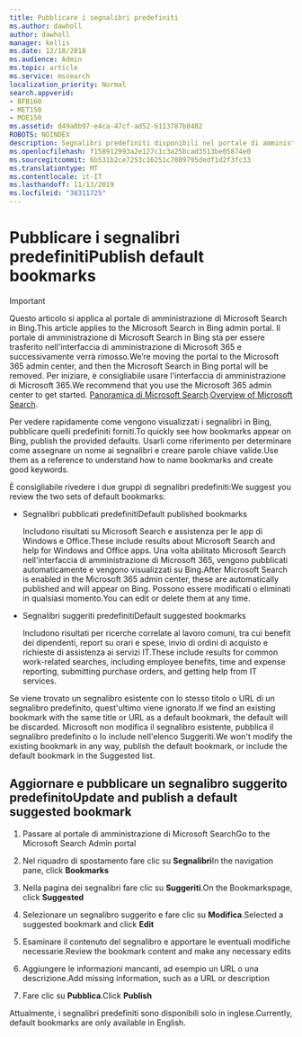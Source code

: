 ```yaml
---
title: Pubblicare i segnalibri predefiniti
ms.author: dawholl
author: dawholl
manager: kellis
ms.date: 12/18/2018
ms.audience: Admin
ms.topic: article
ms.service: mssearch
localization_priority: Normal
search.appverid:
- BFB160
- MET150
- MOE150
ms.assetid: d49a0b97-e4ca-47cf-ad52-6113787b8402
ROBOTS: NOINDEX
description: Segnalibri predefiniti disponibili nel portale di amministrazione di Microsoft Search
ms.openlocfilehash: f158912993a2e127c1c3a25bcad3513be05874e0
ms.sourcegitcommit: 6b531b2ce7253c16251c7089795dedf1d2f3fc33
ms.translationtype: MT
ms.contentlocale: it-IT
ms.lasthandoff: 11/13/2019
ms.locfileid: "38311725"
---
```

# <a name="publish-default-bookmarks"></a><span data-ttu-id="9bd39-103">Pubblicare i segnalibri predefiniti</span><span class="sxs-lookup"><span data-stu-id="9bd39-103">Publish default bookmarks</span></span>

> [!IMPORTANT]
> <span data-ttu-id="9bd39-104">Questo articolo si applica al portale di amministrazione di Microsoft Search in Bing.</span><span class="sxs-lookup"><span data-stu-id="9bd39-104">This article applies to the Microsoft Search in Bing admin portal.</span></span> <span data-ttu-id="9bd39-105">Il portale di amministrazione di Microsoft Search in Bing sta per essere trasferito nell'interfaccia di amministrazione di Microsoft 365 e successivamente verrà rimosso.</span><span class="sxs-lookup"><span data-stu-id="9bd39-105">We’re moving the portal to the Microsoft 365 admin center, and then the Microsoft Search in Bing portal will be removed.</span></span> <span data-ttu-id="9bd39-106">Per iniziare, è consigliabile usare l'interfaccia di amministrazione di Microsoft 365.</span><span class="sxs-lookup"><span data-stu-id="9bd39-106">We recommend that you use the Microsoft 365 admin center to get started.</span></span> <span data-ttu-id="9bd39-107">[Panoramica di Microsoft Search](overview-microsoft-search.md).</span><span class="sxs-lookup"><span data-stu-id="9bd39-107">[Overview of Microsoft Search](overview-microsoft-search.md).</span></span>

<span data-ttu-id="9bd39-108">Per vedere rapidamente come vengono visualizzati i segnalibri in Bing, pubblicare quelli predefiniti forniti.</span><span class="sxs-lookup"><span data-stu-id="9bd39-108">To quickly see how bookmarks appear on Bing, publish the provided defaults.</span></span> <span data-ttu-id="9bd39-109">Usarli come riferimento per determinare come assegnare un nome ai segnalibri e creare parole chiave valide.</span><span class="sxs-lookup"><span data-stu-id="9bd39-109">Use them as a reference to understand how to name bookmarks and create good keywords.</span></span>
  
<span data-ttu-id="9bd39-110">È consigliabile rivedere i due gruppi di segnalibri predefiniti:</span><span class="sxs-lookup"><span data-stu-id="9bd39-110">We suggest you review the two sets of default bookmarks:</span></span>
  
- <span data-ttu-id="9bd39-111">Segnalibri pubblicati predefiniti</span><span class="sxs-lookup"><span data-stu-id="9bd39-111">Default published bookmarks</span></span>
    
    <span data-ttu-id="9bd39-112">Includono risultati su Microsoft Search e assistenza per le app di Windows e Office.</span><span class="sxs-lookup"><span data-stu-id="9bd39-112">These include results about Microsoft Search and help for Windows and Office apps.</span></span> <span data-ttu-id="9bd39-113">Una volta abilitato Microsoft Search nell'interfaccia di amministrazione di Microsoft 365, vengono pubblicati automaticamente e vengono visualizzati su Bing.</span><span class="sxs-lookup"><span data-stu-id="9bd39-113">After Microsoft Search is enabled in the Microsoft 365 admin center, these are automatically published and will appear on Bing.</span></span> <span data-ttu-id="9bd39-114">Possono essere modificati o eliminati in qualsiasi momento.</span><span class="sxs-lookup"><span data-stu-id="9bd39-114">You can edit or delete them at any time.</span></span>
    
- <span data-ttu-id="9bd39-115">Segnalibri suggeriti predefiniti</span><span class="sxs-lookup"><span data-stu-id="9bd39-115">Default suggested bookmarks</span></span>
    
    <span data-ttu-id="9bd39-116">Includono risultati per ricerche correlate al lavoro comuni, tra cui benefit dei dipendenti, report su orari e spese, invio di ordini di acquisto e richieste di assistenza ai servizi IT.</span><span class="sxs-lookup"><span data-stu-id="9bd39-116">These include results for common work-related searches, including employee benefits, time and expense reporting, submitting purchase orders, and getting help from IT services.</span></span>
    
<span data-ttu-id="9bd39-117">Se viene trovato un segnalibro esistente con lo stesso titolo o URL di un segnalibro predefinito, quest'ultimo viene ignorato.</span><span class="sxs-lookup"><span data-stu-id="9bd39-117">If we find an existing bookmark with the same title or URL as a default bookmark, the default will be discarded.</span></span> <span data-ttu-id="9bd39-118">Microsoft non modifica il segnalibro esistente, pubblica il segnalibro predefinito o lo include nell'elenco Suggeriti.</span><span class="sxs-lookup"><span data-stu-id="9bd39-118">We won't modify the existing bookmark in any way, publish the default bookmark, or include the default bookmark in the Suggested list.</span></span>
  
## <a name="update-and-publish-a-default-suggested-bookmark"></a><span data-ttu-id="9bd39-119">Aggiornare e pubblicare un segnalibro suggerito predefinito</span><span class="sxs-lookup"><span data-stu-id="9bd39-119">Update and publish a default suggested bookmark</span></span>

1. <span data-ttu-id="9bd39-120">Passare al portale di amministrazione di Microsoft Search</span><span class="sxs-lookup"><span data-stu-id="9bd39-120">Go to the Microsoft Search Admin portal</span></span>
    
2. <span data-ttu-id="9bd39-121">Nel riquadro di spostamento fare clic su **Segnalibri**</span><span class="sxs-lookup"><span data-stu-id="9bd39-121">In the navigation pane, click **Bookmarks**</span></span>
    
3. <span data-ttu-id="9bd39-122">Nella pagina dei segnalibri fare clic su **Suggeriti**.</span><span class="sxs-lookup"><span data-stu-id="9bd39-122">On the Bookmarkspage, click **Suggested**</span></span>
    
4. <span data-ttu-id="9bd39-123">Selezionare un segnalibro suggerito e fare clic su **Modifica**.</span><span class="sxs-lookup"><span data-stu-id="9bd39-123">Selected a suggested bookmark and click **Edit**</span></span>
    
5. <span data-ttu-id="9bd39-124">Esaminare il contenuto del segnalibro e apportare le eventuali modifiche necessarie.</span><span class="sxs-lookup"><span data-stu-id="9bd39-124">Review the bookmark content and make any necessary edits</span></span>
    
6. <span data-ttu-id="9bd39-125">Aggiungere le informazioni mancanti, ad esempio un URL o una descrizione.</span><span class="sxs-lookup"><span data-stu-id="9bd39-125">Add missing information, such as a URL or description</span></span>
    
7. <span data-ttu-id="9bd39-126">Fare clic su **Pubblica**.</span><span class="sxs-lookup"><span data-stu-id="9bd39-126">Click **Publish**</span></span>
    
<span data-ttu-id="9bd39-127">Attualmente, i segnalibri predefiniti sono disponibili solo in inglese.</span><span class="sxs-lookup"><span data-stu-id="9bd39-127">Currently, default bookmarks are only available in English.</span></span> 

  

